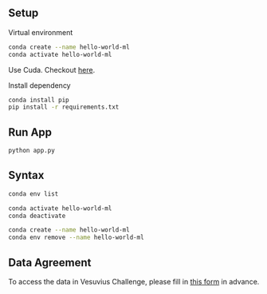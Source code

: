 ## Setup

Virtual environment

```bash
conda create --name hello-world-ml
conda activate hello-world-ml
```

Use Cuda. Checkout [here](https://pytorch.org/get-started/locally/).

Install dependency

```bash
conda install pip
pip install -r requirements.txt
```

## Run App

```bash
python app.py
```

## Syntax

```bash
conda env list

conda activate hello-world-ml
conda deactivate

conda create --name hello-world-ml
conda env remove --name hello-world-ml
```

## Data Agreement

To access the data in Vesuvius Challenge, please fill in [this form](https://forms.gle/HV1J6dJbmCB2z5QL8) in advance.

